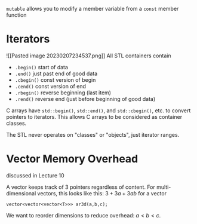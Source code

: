 `mutable` allows you to modify a member variable from a `const` member function
# Iterators
![[Pasted image 20230207234537.png]]
All STL containers contain
- `.begin()` start of data
- `.end()` just past end of good data
- `.cbegin()` const version of begin
- `.cend()` const version of end
- `.rbegin()` reverse beginning (last item)
- `.rend()` reverse end (just before beginning of good data)

C arrays have `std::begin()`, `std::end()`, and `std::cbegin()`, etc. to convert pointers to iterators. This allows C arrays to be considered as container classes.

The STL never operates on "classes" or "objects", just iterator ranges.

# Vector Memory Overhead
discussed in Lecture 10

A vector keeps track of 3 pointers regardless of content. For multi-dimensional vectors, this looks like this:
$3 + 3a + 3ab$
for a vector
```
vector<vector<vector<T>>> ar3d(a,b,c);
```
We want to reorder dimensions to reduce overhead: $a<b<c$.